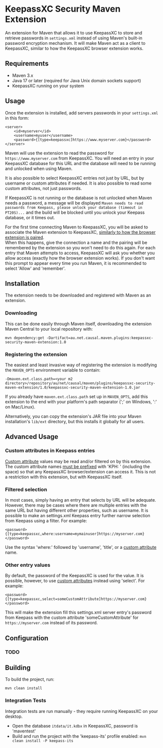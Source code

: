 # KeepassXC Security Maven Extension

An extension for Maven that allows it to use KeepassXC to store and retrieve
passwords in `settings.xml` instead of using Maven's built-in password encryption 
mechanism.  It will make Maven act as a client to KeepassXC, similar to how the KeepassXC
browser extension works.

## Requirements

- Maven 3.x
- Java 17 or later (required for Java Unix domain sockets support)
- KeepassXC running on your system

## Usage

Once the extension is installed, add servers passwords in your `settings.xml` in this form:

```
<server>
    <id>myserver</id>
    <username>myuser</username>
    <password>{[type=keepassxc]https://www.myserver.com}</password>
</server>
```

Maven will use the extension to read the password for `https://www.myserver.com` from 
KeepassXC.  You will need an entry in your KeepassXC database for this URL and the database
will need to be running and unlocked when using Maven.

It is also possible to select KeepassXC entries not just by URL, but by username or custom
attributes if needed.  It is also possible to read some custom attributes, not just passwords.

If KeepassXC is not running or the database is not unlocked when Maven needs a password,
a message will be displayed 
`Maven needs to read passwords from Keepass, please unlock your database (timeout in PT20S)...`
and the build will be blocked until you unlock your Keepass database, or it times out.

For the first time connecting Maven to KeepassXC, you will be asked to associate the 
Maven extension to KeepassXC, 
[similarly to how the browser extension is paired](https://keepassxc.org/docs/KeePassXC_GettingStarted.html#_configure_keepassxc_browser).  
When this happens, give the connection a name and the pairing will be remembered by the
extension so you won't need to do this again.
For each entry that Maven attempts to access, KeepassXC will ask you whether you allow 
access (exactly how the browser extension works).  If you don't want this prompt to appear
every time you run Maven, it is recommended to select 'Allow' and 'remember'.  

## Installation

The extension needs to be downloaded and registered with Maven as an extension.

### Downloading

This can be done easily through Maven itself, downloading the extension Maven Central to your
local repository with:

```
mvn dependency:get -Dartifact=au.net.causal.maven.plugins:keepassxc-security-maven-extension:1.0
```

### Registering the extension

The easiest and least invasive way of registering the extension is modifying the `MAVEN_OPTS`
environment variable to contain:

```
-Dmaven.ext.class.path=<your m2 directory>/repository/au/net/causal/maven/plugins/keepassxc-security-maven-extension/1.0/keepassxc-security-maven-extension-1.0.jar
```

If you already have `maven.ext.class.path` set up in `MAVEN_OPTS`, add this extension to the end with
your platform's path separator (';' on Windows, ':' on Mac/Linux).

Alternatively, you can copy the extension's JAR file into your Maven installation's `lib/ext` directory,
but this installs it globally for all users.


## Advanced Usage

### Custom attributes in Keepass entries

[Custom attribute](https://keepassxc.org/docs/KeePassXC_UserGuide.html#_additional_attributes) 
values may be read and/or filtered on by this extension.  The custom attribute names 
[must be prefixed](https://keepassxc.org/docs/#faq-browser-string-fields) 
with 'KPH: ' (including the space) so that any KeepassXC browser/extension can access it.
This is not a restriction with this extension, but with KeepassXC itself.

### Filtered selection

In most cases, simply having an entry that selects by URL will be adequate.  However, 
there may be cases where there are multiple entries with the same URL but having different
other properties, such as username.  It is possible to make an settings.xml Keepass entry
further narrow selection from Keepass using a filter.  For example:

```
<password>{[type=keepassxc,where:username=mymainuser]https://myserver.com}</password>
```

Use the syntax 'where:' followed by 'username', 'title', or a 
[custom attribute](https://keepassxc.org/docs/KeePassXC_UserGuide.html#_additional_attributes)
name.

### Other entry values

By default, the password of the KeepassXC is used for the value.  It is possible, however,
to use [custom attributes](https://keepassxc.org/docs/KeePassXC_UserGuide.html#_additional_attributes) 
instead using 'select'.  For example:

```
<password>{[type=keepassxc,select=someCustomAttribute]https://myserver.com}</password>
```

This will make the extension fill this settings.xml server entry's password from Keepass with the
custom attribute 'someCustomAttribute' for `https://myserver.com` instead of its password.

## Configuration

### TODO

## Building

To build the project, run:

```
mvn clean install
```

### Integration Tests

Integration tests are run manually - they require running KeepassXC on your desktop.

- Open the database `itdata/it.kdbx` in KeepassXC, password is 'maventest'
- Build and run the project with the 'keepass-its' profile enabled: `mvn clean install -P keepass-its`
